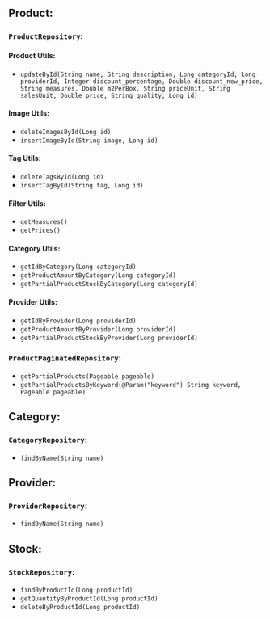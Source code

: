 ## Product:
### `ProductRepository`:
#### Product Utils:
- `updateById(String name, String description, Long categoryId, Long providerId, Integer discount_percentage, Double discount_new_price, String measures, Double m2PerBox, String priceUnit, String salesUnit, Double price, String quality, Long id)`
#### Image Utils:
- `deleteImagesById(Long id)`
- `insertImageById(String image, Long id)`
#### Tag Utils:
- `deleteTagsById(Long id)`
- `insertTagById(String tag, Long id)`
#### Filter Utils:
- `getMeasures()`
- `getPrices()`
#### Category Utils:
- `getIdByCategory(Long categoryId)`
- `getProductAmountByCategory(Long categoryId)`
- `getPartialProductStockByCategory(Long categoryId)`
#### Provider Utils:
- `getIdByProvider(Long providerId)`
- `getProductAmountByProvider(Long providerId)`
- `getPartialProductStockByProvider(Long providerId)`
### `ProductPaginatedRepository`:
-  `getPartialProducts(Pageable pageable)`
-  `getPartialProductsByKeyword(@Param("keyword") String keyword, Pageable pageable)`
## Category:
### `CategoryRepository`:
-  `findByName(String name)`
## Provider:
### `ProviderRepository`:
-  `findByName(String name)`
## Stock:
### `StockRepository`:
- `findByProductId(Long productId)`
- `getQuantityByProductId(Long productId)`
- `deleteByProductId(Long productId)`